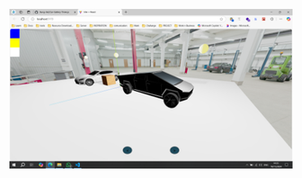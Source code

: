 ![ss](https://github.com/Bung-Adi/Car-Gallery-Three.js/blob/main/Screenshoot/Screenshot.png?raw=true)
